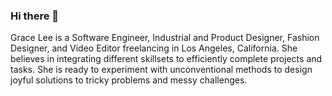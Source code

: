 ### Hi there 👋

Grace Lee is a Software Engineer, Industrial and Product Designer, Fashion Designer, and Video Editor freelancing in Los Angeles, California. She believes in integrating different skillsets to efficiently complete projects and tasks. She is ready to experiment with unconventional methods to design joyful solutions to tricky problems and messy challenges.

